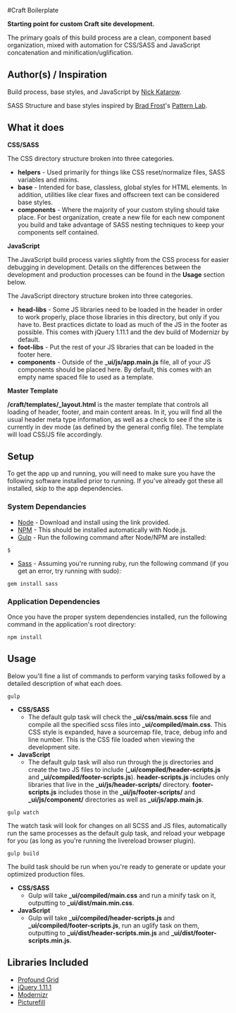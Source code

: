 #Craft Boilerplate

**Starting point for custom Craft site development.**

The primary goals of this build process are a clean, component based organization, mixed with automation for CSS/SASS and JavaScript concatenation and minification/uglification.

## Author(s) / Inspiration
Build process, base styles, and JavaScript by [Nick Katarow](http://github.com/nkatarow).

SASS Structure and base styles inspired by [Brad Frost](http://bradfrostweb.com/)'s [Pattern Lab](http://demo.patternlab.io/).

## What it does

**CSS/SASS**

The CSS directory structure broken into three categories.

* **helpers** - Used primarily for things like CSS reset/normalize files, SASS variables and mixins.
* **base** - Intended for base, classless, global styles for HTML elements. In addition, utilities like clear fixes and offscreen text can be considered base styles.
* **components** - Where the majority of your custom styling should take place. For best organization, create a new file for each new component you build and take advantage of SASS nesting techniques to keep your components self contained.

**JavaScript**

The JavaScript build process varies slightly from the CSS process for easier debugging in development. Details on the differences between the development and production processes can be found in the **Usage** section below.

The JavaScript directory structure broken into three categories.

* **head-libs** - Some JS libraries need to be loaded in the header in order to work properly, place those libraries in this directory, but only if you have to. Best practices dictate to load as much of the JS in the footer as possible. This comes with jQuery 1.11.1 and the dev build of Modernizr by default.
* **foot-libs** - Put the rest of your JS libraries that can be loaded in the footer here.
* **components** - Outside of the **_ui/js/app.main.js** file, all of your JS components should be placed here. By default, this comes with an empty name spaced file to used as a template.

**Master Template**

**/craft/templates/_layout.html** is the master template that controls all loading of header, footer, and main content areas. In it, you will find all the usual header meta type information, as well as a check to see if the site is currently in dev mode (as defined by the general config file). The template will load CSS/JS file accordingly.

## Setup
To get the app up and running, you will need to make sure you have the following software installed prior to running. If you've already got these all installed, skip to the app dependencies.

### System Dependancies
* [Node](http://nodejs.org/) - Download and install using the link provided.
* [NPM](https://npmjs.org/) - This should be installed automatically with Node.js.
* [Gulp]() - Run the following command after Node/NPM are installed:

```
$
```

* [Sass](http://sass-lang.com/) - Assuming you're running ruby, run the following command (if you get an error, try running with sudo):

```
gem install sass
```

### Application Dependencies
Once you have the proper system dependencies installed, run the following command in the application's root directory:

```
npm install
```

## Usage
Below you'll fine a list of commands to perform varying tasks followed by a detailed description of what each does.

```
gulp
```
* **CSS/SASS**
	* The default gulp task will check the **_ui/css/main.scss** file and compile all the specified scss files into **_ui/compiled/main.css**. This CSS style is expanded, have a sourcemap file, trace, debug info and line number. This is the CSS file loaded when viewing the development site.
* **JavaScript**
	* The default gulp task will also run through the js directories and create the two JS files to include (**_ui/compiled/header-scripts.js** and **_ui/compiled/footer-scripts.js**). **header-scripts.js** includes only libraries that live in the **_ui/js/header-scripts/** directory. **footer-scripts.js** includes those in the **_ui/js/footer-scripts/** and **_ui/js/component/** directories as well as **_ui/js/app.main.js**.

```
gulp watch
```
The watch task will look for changes on all SCSS and JS files, automatically run the same processes as the default gulp task, and reload your webpage for you (as long as you're running the livereload browser plugin).

```
gulp build
```
The build task should be run when you're ready to generate or update your optimized production files.

* **CSS/SASS**
	* Gulp will take **_ui/compiled/main.css** and run a minify task on it, outputting to **_ui/dist/main.min.css**.
* **JavaScript**
	* Gulp will take **_ui/compiled/header-scripts.js** and **_ui/compiled/footer-scripts.js**, run an uglify task on them, outputting to **_ui/dist/header-scripts.min.js** and **_ui/dist/footer-scripts.min.js**.

## Libraries Included
* [Profound Grid](http://www.profoundgrid.com/)
* [jQuery 1.11.1](http://jquery.com/)
* [Modernizr](http://www.modernizr.com)
* [Picturefill](https://github.com/scottjehl/picturefill)
